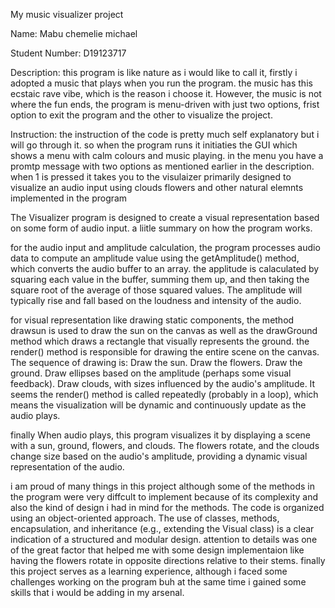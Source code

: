 My music visualizer project

Name: Mabu chemelie michael

Student Number: D19123717

Description: this program is like  nature as i would like to call it, firstly i adopted a music that plays when you run the program. the music has this ecstaic rave vibe, which is the reason i choose it. However, the music is not where the fun ends, the program is menu-driven with just two options, frist option to exit the program and the other to visualize the project.


Instruction: the instruction of the code is pretty much self explanatory but i will go through it. so when the program runs it initiaties the GUI which shows a menu with calm colours and music playing. in the menu you have a promtp message with two options as mentioned earlier in the description. when 1 is pressed it takes you to the visulaizer primarily designed to visualize an audio input using clouds flowers and other natural elemnts implemented in the program


The Visualizer program is designed to create a visual representation based on some form of audio input. a liitle summary on how the program works.
  
  for the audio input and amplitude calculation, the program processes audio data to compute an amplitude value using the getAmplitude() method, which converts the audio buffer to an array. the applitude is calaculated by squaring each value in the buffer, summing them up, and then taking the square root of the average of those squared values. The amplitude will typically rise and fall based on the loudness and intensity of the audio.
   
   for visual representation like drawing static components, the method drawsun is used to draw the sun on the canvas as well as the drawGround method which draws a rectangle that visually represents the ground. the render() method is responsible for drawing the entire scene on the canvas. The sequence of drawing is:
   Draw the sun.
   Draw the flowers.
   Draw the ground.
   Draw ellipses based on the amplitude (perhaps some visual feedback).
   Draw clouds, with sizes influenced by the audio's amplitude.
   It seems the render() method is called repeatedly (probably in a loop), which means the visualization will be dynamic and continuously update as the audio plays.

finally When audio plays, this program visualizes it by displaying a scene with a sun, ground, flowers, and clouds. The flowers rotate, and the clouds change size based on the audio's amplitude, providing a dynamic visual representation of the audio.

i am proud of many things in this project although some of the methods in the program were very diffcult to implement because of its complexity and also the kind of design i had in mind for the methods. The code is organized using an object-oriented approach. The use of classes, methods, encapsulation, and inheritance (e.g., extending the Visual class) is a clear indication of a structured and modular design. attention to details was one of the great factor that helped me with some design implementaion like having the flowers rotate in opposite directions relative to their stems.
finally this project serves as a learning experience, although i faced some challenges working on the program buh at the same time i gained some skills that i would be adding in my arsenal.


